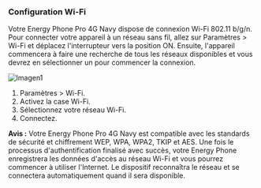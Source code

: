 ### Configuration Wi-Fi

Votre Energy Phone Pro 4G Navy dispose de connexion Wi-Fi 802.11 b/g/n. Pour connecter votre appareil à un réseau sans fil, allez sur Paramètres > Wi-Fi et déplacez l'interrupteur vers la position ON. Ensuite, l'appareil commencera à faire une recherche de tous les réseaux disponibles et vous devrez en sélectionner un pour commencer la connexion.

![Imagen1](http://static.energysistem.com/images/manuals/42674/56e998fa918d2.jpg)

1. Paramètres > Wi-Fi. 
2. Activez la case Wi-Fi.
3. Sélectionnez votre réseau Wi-Fi.
4. Connectez.

**Avis :** Votre Energy Phone Pro 4G Navy est compatible avec les standards de sécurité et chiffrement WEP, WPA, WPA2, TKIP et AES. Une fois le processus d'authentification finalisé avec succès, votre Energy Phone enregistrera les données d'accès au réseau Wi-Fi et vous pourrez commencer à utiliser l'Internet.  Le dispositif reconnaîtra le réseau et se connectera automatiquement quand il sera disponible.
